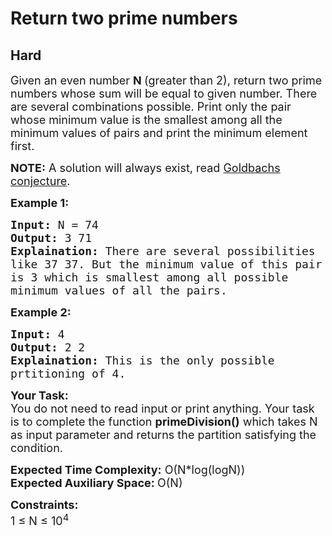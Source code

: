 # Return two prime numbers
## Hard 
<div class="problem-statement" style="user-select: auto;">
                <p style="user-select: auto;"></p><p style="user-select: auto;"><span style="font-size: 18px; user-select: auto;">Given an even number <strong style="user-select: auto;">N </strong>(greater than 2), return two prime numbers whose sum will be equal to given number. There are several combinations possible. Print only the pair whose&nbsp;minimum value is the&nbsp;smallest among all the minimum values of pairs and print the minimum element first.</span></p>

<p style="user-select: auto;"><span style="font-size: 18px; user-select: auto;"><strong style="user-select: auto;">NOTE:</strong>&nbsp;A solution will always exist,&nbsp;read&nbsp;<a href="https://en.wikipedia.org/wiki/Goldbach%27s_conjecture" rel="nofollow" target="_blank" style="user-select: auto;">Goldbachs conjecture</a>.</span><span style="font-size: 18px; user-select: auto;">&nbsp;</span></p>

<p style="user-select: auto;"><strong style="user-select: auto;"><span style="font-size: 18px; user-select: auto;">Example 1:</span></strong></p>

<pre style="user-select: auto;"><span style="font-size: 18px; user-select: auto;"><strong style="user-select: auto;">Input:</strong> N = 74
<strong style="user-select: auto;">Output:</strong> 3 71
<strong style="user-select: auto;">Explaination:</strong> There are several possibilities 
like 37 37. But the minimum value of this pair 
is 3 which is smallest among all possible 
minimum values of all the pairs.</span></pre>

<p style="user-select: auto;"><strong style="user-select: auto;"><span style="font-size: 18px; user-select: auto;">Example 2:</span></strong></p>

<pre style="user-select: auto;"><span style="font-size: 18px; user-select: auto;"><strong style="user-select: auto;">Input:</strong> 4
<strong style="user-select: auto;">Output:</strong> 2 2
<strong style="user-select: auto;">Explaination:</strong> This is the only possible 
prtitioning of 4.</span></pre>

<p style="user-select: auto;"><span style="font-size: 18px; user-select: auto;"><strong style="user-select: auto;">Your Task:</strong><br style="user-select: auto;">
You do not need to read input or print anything. Your task is to complete the function <strong style="user-select: auto;">primeDivision()</strong> which takes N as input parameter and returns the partition satisfying the condition.</span></p>

<p style="user-select: auto;"><span style="font-size: 18px; user-select: auto;"><strong style="user-select: auto;">Expected Time Complexity:</strong> O(N*log(logN))<br style="user-select: auto;">
<strong style="user-select: auto;">Expected Auxiliary Space: </strong>O(N)</span></p>

<p style="user-select: auto;"><span style="font-size: 18px; user-select: auto;"><strong style="user-select: auto;">Constraints:</strong><br style="user-select: auto;">
1 ≤ N ≤ 10<sup style="user-select: auto;">4</sup>&nbsp;&nbsp;</span></p>
 <p style="user-select: auto;"></p>
            </div>